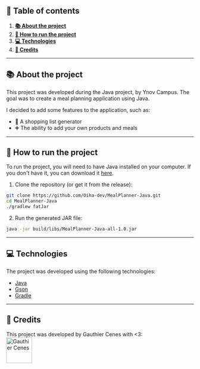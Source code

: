 ## 📖 Table of contents

1. [**📚 About the project**](#-about-the-project)
2. [**🚀 How to run the project**](#-how-to-run-the-project)
3. [**💻 Technologies**](#-technologies)
4. [**👥 Credits**](#-credits)

---

## 📚 About the project

This project was developed during the Java project, by Ynov Campus. The goal was to create a meal planning application using Java.

I decided to add some features to the application, such as:
- 🛒 A shopping list generator
- ➕ The ability to add your own products and meals

---

## 🚀 How to run the project

To run the project, you will need to have Java installed on your computer. If you don't have it, you can download it [here](https://www.oracle.com/java/technologies/javase-jdk21-downloads.html).

1. Clone the repository (or get it from the release):
```bash
git clone https://github.com/Oiha-dev/MealPlanner-Java.git
cd MealPlanner-Java
./gradlew fatJar
```

2. Run the generated JAR file:
```bash
java -jar build/libs/MealPlanner-Java-all-1.0.jar
```

---

## 💻 Technologies

The project was developed using the following technologies:
- [Java](https://www.oracle.com/java/)
- [Gson](https://github.com/google/gson)
- [Gradle](https://gradle.org/)

---

## 👥 Credits

This project was developed by Gauthier Cenes with <3:
<br>
<a href="https://github.com/Oiha-dev"><img src="https://avatars.githubusercontent.com/u/115953539" alt="Gauthier Cenes" width="69" height="69"/></a>
